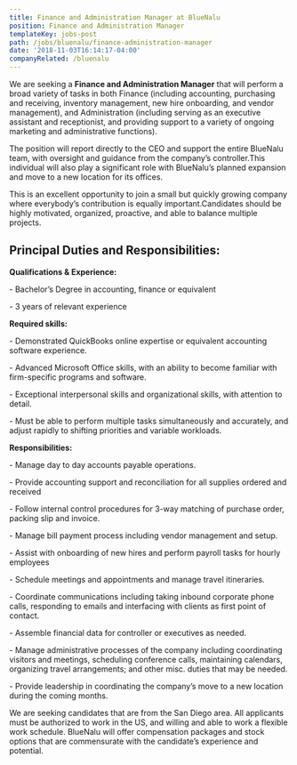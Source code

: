 ```yaml
---
title: Finance and Administration Manager at BlueNalu
position: Finance and Administration Manager
templateKey: jobs-post
path: /jobs/bluenalu/finance-administration-manager
date: '2018-11-03T16:14:17-04:00'
companyRelated: /bluenalu
---
```

We are seeking a **Finance and Administration Manager** that will perform a broad variety of tasks in both Finance (including accounting, purchasing and receiving, inventory management, new hire onboarding, and vendor management), and Administration (including serving as an executive assistant and receptionist, and providing support to a variety of ongoing marketing and administrative functions). 

The position will report directly to the CEO and support the entire BlueNalu team, with oversight and guidance from the company’s controller.This individual will also play a significant role with BlueNalu’s planned expansion and move to a new location for its offices.

This is an excellent opportunity to join a small but quickly growing company where everybody’s contribution is equally important.Candidates should be highly motivated, organized, proactive, and able to balance multiple projects.

## Principal Duties and Responsibilities:

**Qualifications & Experience:**

\- Bachelor’s Degree in accounting, finance or equivalent

\- 3 years of relevant experience



**Required skills:**

\- Demonstrated QuickBooks online expertise or equivalent accounting software experience.

\- Advanced Microsoft Office skills, with an ability to become familiar with firm-specific programs and software.

\- Exceptional interpersonal skills and organizational skills, with attention to detail.

\- Must be able to perform multiple tasks simultaneously and accurately, and adjust rapidly to shifting priorities and variable workloads.



**Responsibilities:**

\- Manage day to day accounts payable operations.

\- Provide accounting support and reconciliation for all supplies ordered and received

\- Follow internal control procedures for 3-way matching of purchase order, packing slip and invoice.

\- Manage bill payment process including vendor management and setup.

\- Assist with onboarding of new hires and perform payroll tasks for hourly employees

\- Schedule meetings and appointments and manage travel itineraries.

\- Coordinate communications including taking inbound corporate phone calls, responding to emails and interfacing with clients as first point of contact.

\- Assemble financial data for controller or executives as needed.

\- Manage administrative processes of the company including coordinating visitors and meetings, scheduling conference calls, maintaining calendars, organizing travel arrangements; and other misc. duties that may be needed.

\- Provide leadership in coordinating the company’s move to a new location during the coming months.



We are seeking candidates that are from the San Diego area. All applicants must be authorized to work in the US, and willing and able to work a flexible work schedule. BlueNalu will offer compensation packages and stock options that are commensurate with the candidate’s experience and potential.
